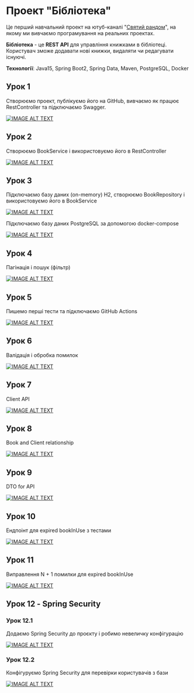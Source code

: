 # Проект "Бібліотека"

Це перший навчальний проект на ютуб-каналі "[Святий рандом](https://www.youtube.com/channel/UCWY7CN0ng--mvd8YvklYAyg)", на якому ми вивчаємо програмування на реальних проектах.

**Бібліотека** - це **REST API** для управління книжками в бібліотеці. Користувач зможе додавати нові книжки, видаляти чи редагувати існуючі. 

**Технології**: Java15, Spring Boot2, Spring Data, Maven, PostgreSQL, Docker

## Урок 1

Створюємо проект, публікуємо його на GitHub, вивчаємо як працює RestController та підключаємо Swagger.

[![IMAGE ALT TEXT](https://img.youtube.com/vi/J8qwa6nlVpY/0.jpg)](https://www.youtube.com/watch?v=J8qwa6nlVpY "Проект Бібліотека. Урок 1. RestController")

## Урок 2

Створюємо BookService і використовуємо його в RestController

[![IMAGE ALT TEXT](https://img.youtube.com/vi/UEd9WJxs3nQ/0.jpg)](https://www.youtube.com/watch?v=UEd9WJxs3nQ "Проект Бібліотека. Урок 2. Service")

## Урок 3

Підключаємо базу даних (on-memory) H2, створюємо BookRepository і використовуємо його в BookService

[![IMAGE ALT TEXT](https://img.youtube.com/vi/Vo3QyntWbOU/0.jpg)](https://www.youtube.com/watch?v=Vo3QyntWbOU "Проект Бібліотека. Урок 3.1. Repository")

Підключаємо базу даних PostgreSQL за допомогою docker-compose

[![IMAGE ALT TEXT](https://img.youtube.com/vi/7lLTxvhLkMI/0.jpg)](https://www.youtube.com/watch?v=7lLTxvhLkMI "Проект Бібліотека. Урок 3.2. Repository")

## Урок 4

Пагінація і пошук (фільтр)

[![IMAGE ALT TEXT](https://img.youtube.com/vi/1-cBrRira8k/0.jpg)](https://www.youtube.com/watch?v=1-cBrRira8k "Проект Бібліотека. Урок 4. Pagination and filtering")

## Урок 5

Пишемо перші тести та підключаємо GitHub Actions

[![IMAGE ALT TEXT](https://img.youtube.com/vi/EhWn4c4qY0c/0.jpg)](https://www.youtube.com/watch?v=EhWn4c4qY0c "Проект Бібліотека. Урок 5. Tests and GitHub Actions")

## Урок 6

Валідація і обробка помилок

[![IMAGE ALT TEXT](https://img.youtube.com/vi/5RdbrgF2iVo/0.jpg)](https://www.youtube.com/watch?v=5RdbrgF2iVo "Проект Бібліотека. Урок 6. Validation and exception handling")


## Урок 7

Client API 

[![IMAGE ALT TEXT](https://img.youtube.com/vi/QM0suggMBmI/0.jpg)](https://www.youtube.com/watch?v=QM0suggMBmI "Проект Бібліотека. Урок 7. Client API")


## Урок 8

Book and Client relationship

[![IMAGE ALT TEXT](https://img.youtube.com/vi/RcJQuMLdZKw/0.jpg)](https://www.youtube.com/watch?v=RcJQuMLdZKw "Проект Бібліотека. Урок 8. Book and Client relationship")

## Урок 9

DTO for API

[![IMAGE ALT TEXT](https://img.youtube.com/vi/-V8rgdYBHl8/0.jpg)](https://www.youtube.com/watch?v=-V8rgdYBHl8 "Проект Бібліотека. Урок 9. API DTO")


## Урок 10

Ендпоінт для expired bookInUse з тестами

[![IMAGE ALT TEXT](https://img.youtube.com/vi/yLilhI3tpuU/0.jpg)](https://www.youtube.com/watch?v=yLilhI3tpuU "Проект Бібліотека. Урок 10. Expired API")

## Урок 11

Виправлення N + 1 помилки для expired bookInUse

[![IMAGE ALT TEXT](https://img.youtube.com/vi/D1qAN9m1m6k/0.jpg)](https://www.youtube.com/watch?v=D1qAN9m1m6k "Проект Бібліотека. Урок 11. N+1 issue")


## Урок 12 - Spring Security

### Урок 12.1

Додаємо Spring Security до проєкту і робимо невеличку конфігурацію

[![IMAGE ALT TEXT](https://img.youtube.com/vi/F3a5OqNtB38/0.jpg)](https://www.youtube.com/watch?v=F3a5OqNtB38 "Бібліотека. Spring Security (Урок 12.1)")

### Урок 12.2

Конфігуруємо Spring Security для перевірки користувачів з бази

[![IMAGE ALT TEXT](https://img.youtube.com/vi/kFtz8UJYsko/0.jpg)](https://www.youtube.com/watch?v=kFtz8UJYsko "Бібліотека. Spring Security (Урок 12.2)")
